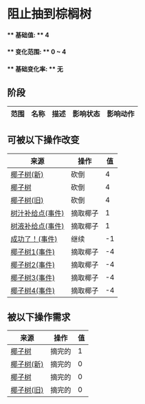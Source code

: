 # 阻止抽到棕榈树  
#### ** 基础值: ** 4   
#### ** 变化范围: ** 0 ~ 4  
#### ** 基础变化率: ** 无   
## 阶段  
范围  |  名称  |  描述  |  影响状态  |  影响动作  
----  |  ----  |  ----  |  ----  |  ----  
## 可被以下操作改变  
来源  |  操作  |  值  
----  |  ----  |  ----  
[椰子树(新)](PalmTreeNew.md)  |  砍倒  |  4  
[椰子树](PalmTreeNewMultiEventOld.md)  |  砍倒  |  4  
[椰子树(旧)](PalmTreeOld.md)  |  砍倒  |  4  
[树汁补给点(事件)](Event_SapStation.md)  |  摘取椰子  |  1  
[树液补给点(事件)](Event_SapStationNoCoconuts.md)  |  摘取椰子  |  1  
[成功了！(事件)](Event_CoconutHit.md)  |  继续  |  -1  
[椰子树1(事件)](Event_PalmTree1.md)  |  摘取椰子  |  -4  
[椰子树2(事件)](Event_PalmTree2.md)  |  摘取椰子  |  -4  
[椰子树3(事件)](Event_PalmTree3.md)  |  摘取椰子  |  -4  
[椰子树4(事件)](Event_PalmTree4.md)  |  摘取椰子  |  -4  
## 被以下操作需求  
来源  |  操作  |  值  
----  |  ----  |  ----  
[椰子树](PalmTree_IH.md)  |  摘完的  |  1  
[椰子树(新)](PalmTreeNew.md)  |  摘完的  |  0  
[椰子树](PalmTreeNewMultiEventOld.md)  |  摘完的  |  0  
[椰子树(旧)](PalmTreeOld.md)  |  摘完的  |  0  


<script>document.title="阻止抽到棕榈树 - 卡牌生存百科 Card Survival Wiki";</script>